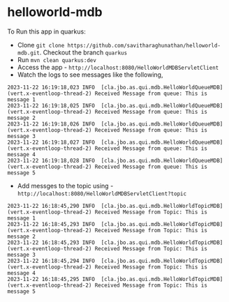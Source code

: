 # helloworld-mdb

To Run this app in quarkus:

* Clone `git clone https://github.com/savitharaghunathan/helloworld-mdb.git`. Checkout the branch `quarkus`
* Run `mvn clean quarkus:dev`
* Access the app - `http://localhost:8080/HelloWorldMDBServletClient`
* Watch the logs to see messages like the following,
```
2023-11-22 16:19:18,023 INFO  [cla.jbo.as.qui.mdb.HelloWorldQueueMDB] (vert.x-eventloop-thread-2) Received Message from queue: This is message 1
2023-11-22 16:19:18,025 INFO  [cla.jbo.as.qui.mdb.HelloWorldQueueMDB] (vert.x-eventloop-thread-2) Received Message from queue: This is message 2
2023-11-22 16:19:18,026 INFO  [cla.jbo.as.qui.mdb.HelloWorldQueueMDB] (vert.x-eventloop-thread-2) Received Message from queue: This is message 3
2023-11-22 16:19:18,027 INFO  [cla.jbo.as.qui.mdb.HelloWorldQueueMDB] (vert.x-eventloop-thread-2) Received Message from queue: This is message 4
2023-11-22 16:19:18,028 INFO  [cla.jbo.as.qui.mdb.HelloWorldQueueMDB] (vert.x-eventloop-thread-2) Received Message from queue: This is message 5

```
* Add messges to the topic using - `http://localhost:8080/HelloWorldMDBServletClient?topic`
```
2023-11-22 16:18:45,290 INFO  [cla.jbo.as.qui.mdb.HelloWorldTopicMDB] (vert.x-eventloop-thread-2) Received Message from Topic: This is message 1
2023-11-22 16:18:45,293 INFO  [cla.jbo.as.qui.mdb.HelloWorldTopicMDB] (vert.x-eventloop-thread-2) Received Message from Topic: This is message 2
2023-11-22 16:18:45,293 INFO  [cla.jbo.as.qui.mdb.HelloWorldTopicMDB] (vert.x-eventloop-thread-2) Received Message from Topic: This is message 3
2023-11-22 16:18:45,294 INFO  [cla.jbo.as.qui.mdb.HelloWorldTopicMDB] (vert.x-eventloop-thread-2) Received Message from Topic: This is message 4
2023-11-22 16:18:45,295 INFO  [cla.jbo.as.qui.mdb.HelloWorldTopicMDB] (vert.x-eventloop-thread-2) Received Message from Topic: This is message 5

```
